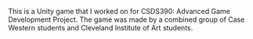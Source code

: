 This is a Unity game that I worked on for CSDS390: Advanced Game Development Project.
The game was made by a combined group of Case Western students and Cleveland Institute of Art students.
